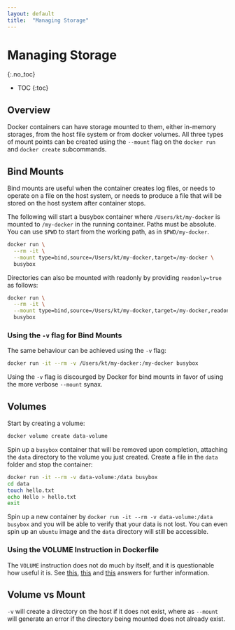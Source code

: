 ```yaml
---
layout: default
title:  "Managing Storage"
---
```


# Managing Storage
{:.no_toc}

* TOC
{:toc}

## Overview
Docker containers can have storage mounted to them, either in-memory storages, from the host file system or from docker volumes. All three types of mount points can be created using the `--mount` flag on the `docker run` and `docker create` subcommands.

## Bind Mounts
Bind mounts are useful when the container creates log files, or needs to operate on a file on the host system, or needs to produce a file that will be stored on the host system after container stops.

The following will start a busybox container where `/Users/kt/my-docker` is mounted to `/my-docker` in the running container. Paths must be absolute. You can use `$PWD` to start from the working path, as in `$PWD/my-docker`. 

```bash
docker run \
  --rm -it \
  --mount type=bind,source=/Users/kt/my-docker,target=/my-docker \
  busybox
```

Directories can also be mounted with readonly by providing `readonly=true` as follows:

```bash
docker run \
  --rm -it \
  --mount type=bind,source=/Users/kt/my-docker,target=/my-docker,readonly=true \
  busybox
```


### Using the `-v` flag for Bind Mounts
The same behaviour can be achieved using the `-v` flag:

```bash
docker run -it --rm -v /Users/kt/my-docker:/my-docker busybox
```

Using the `-v` flag is discourged by Docker for bind mounts in favor of using the more verbose `--mount` synax.

## Volumes
Start by creating a volume:

```bash
docker volume create data-volume
```

Spin up a `busybox` container that will be removed upon completion, attaching the `data` directory to the volume you just created. Create a file in the `data` folder and stop the container:

```bash
docker run -it --rm -v data-volume:/data busybox
cd data
touch hello.txt
echo Hello > hello.txt
exit
```

Spin up a new container by `docker run -it --rm -v data-volume:/data busybox` and you will be able to verify that your data is not lost. You can even spin up an `ubuntu` image and the `data` directory will still be accessible. 

### Using the VOLUME Instruction in Dockerfile
The `VOLUME` instruction does not do much by itself, and it is questionable how useful it is. See [this](https://stackoverflow.com/a/49620544), [this](https://stackoverflow.com/a/46992367/1173112) and [this](https://stackoverflow.com/a/58248523) answers for further information.

## Volume vs Mount
`-v` will create a directory on the host if it does not exist, where as `--mount` will generate an error if the directory being mounted does not already exist.